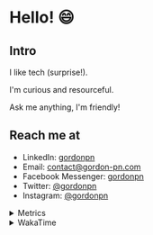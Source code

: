 # Hello! 😄

## Intro

I like tech (surprise!).

I'm curious and resourceful.

Ask me anything, I'm friendly!

## Reach me at

- LinkedIn: [gordonpn](https://www.linkedin.com/in/gordonpn/)
- Email: [contact@gordon-pn.com](mailto:contact@gordon-pn.com)
- Facebook Messenger: [gordonpn](https://www.messenger.com/t/Gordonpn)
- Twitter: [@gordonpn](https://twitter.com/Gordonpn)
- Instagram: [@gordonpn](https://www.instagram.com/gordonpn/)

<details>
  <summary>Metrics</summary>

  <img align="center" src="https://github.com/gordonpn/gordonpn/blob/master/github-metrics.svg" alt="GitHub Metrics">

</details>

<details>
  <summary>WakaTime</summary>

  <!--START_SECTION:waka-->
![Code Time](http://img.shields.io/badge/Code%20Time-176%20hrs%2042%20mins-blue)

![Profile Views](http://img.shields.io/badge/Profile%20Views-0-blue)

**🐱 My GitHub Data** 

> 🏆 267 Contributions in the Year 2022
 > 
> 📦 134.4 kB Used in GitHub's Storage 
 > 
> 🚫 Not Opted to Hire
 > 
> 📜 32 Public Repositories 
 > 
> 🔑 15 Private Repositories  
 > 
**I'm an Early 🐤** 

```text
🌞 Morning    179 commits    █████░░░░░░░░░░░░░░░░░░░░   19.96% 
🌆 Daytime    345 commits    █████████░░░░░░░░░░░░░░░░   38.46% 
🌃 Evening    355 commits    ██████████░░░░░░░░░░░░░░░   39.58% 
🌙 Night      18 commits     ░░░░░░░░░░░░░░░░░░░░░░░░░   2.01%

```
📅 **I'm Most Productive on Wednesday** 

```text
Monday       153 commits    ████░░░░░░░░░░░░░░░░░░░░░   17.06% 
Tuesday      139 commits    ████░░░░░░░░░░░░░░░░░░░░░   15.5% 
Wednesday    166 commits    ████░░░░░░░░░░░░░░░░░░░░░   18.51% 
Thursday     114 commits    ███░░░░░░░░░░░░░░░░░░░░░░   12.71% 
Friday       134 commits    ███░░░░░░░░░░░░░░░░░░░░░░   14.94% 
Saturday     70 commits     ██░░░░░░░░░░░░░░░░░░░░░░░   7.8% 
Sunday       121 commits    ███░░░░░░░░░░░░░░░░░░░░░░   13.49%

```


📊 **This Week I Spent My Time On** 

```text
⌚︎ Time Zone: America/Toronto

💬 Programming Languages: 
Python                   38 mins             ███████████████░░░░░░░░░░   63.06% 
Bash                     5 mins              ██░░░░░░░░░░░░░░░░░░░░░░░   8.62% 
Makefile                 4 mins              ██░░░░░░░░░░░░░░░░░░░░░░░   8.12% 
Other                    4 mins              █░░░░░░░░░░░░░░░░░░░░░░░░   6.75% 
YAML                     3 mins              █░░░░░░░░░░░░░░░░░░░░░░░░   5.04%

🔥 Editors: 
VS Code                  1 hr                █████████████████████████   100.0%

🐱‍💻 Projects: 
maplelegends-vote-reminde44 mins             ██████████████████░░░░░░░   73.79% 
dotfiles                 5 mins              ██░░░░░░░░░░░░░░░░░░░░░░░   9.74% 
proxy-server             5 mins              ██░░░░░░░░░░░░░░░░░░░░░░░   9.05% 
discord-bot              4 mins              █░░░░░░░░░░░░░░░░░░░░░░░░   7.42%

💻 Operating System: 
Mac                      1 hr                █████████████████████████   100.0%

```

**I Mostly Code in JavaScript** 

```text
JavaScript               10 repos            ████░░░░░░░░░░░░░░░░░░░░░   18.87% 
Java                     10 repos            ████░░░░░░░░░░░░░░░░░░░░░   18.87% 
Python                   6 repos             ██░░░░░░░░░░░░░░░░░░░░░░░   11.32% 
Ruby                     4 repos             ██░░░░░░░░░░░░░░░░░░░░░░░   7.55% 
TypeScript               4 repos             ██░░░░░░░░░░░░░░░░░░░░░░░   7.55%

```


**Timeline**

![Chart not found](https://raw.githubusercontent.com/gordonpn/gordonpn/master/charts/bar_graph.png) 


 Last Updated on 10/06/2022 04:32:19 UTC
<!--END_SECTION:waka-->
</details>
